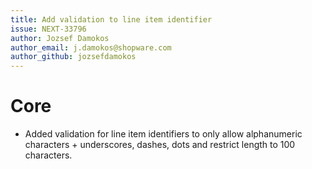 ```yaml
---
title: Add validation to line item identifier
issue: NEXT-33796
author: Jozsef Damokos
author_email: j.damokos@shopware.com
author_github: jozsefdamokos
---
```

# Core
* Added validation for line item identifiers to only allow alphanumeric characters + underscores, dashes, dots and restrict length to 100 characters.

